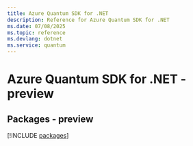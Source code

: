 ```yaml
---
title: Azure Quantum SDK for .NET
description: Reference for Azure Quantum SDK for .NET
ms.date: 07/08/2025
ms.topic: reference
ms.devlang: dotnet
ms.service: quantum
---
```

# Azure Quantum SDK for .NET - preview
## Packages - preview
[!INCLUDE [packages](quantum-index.md)]